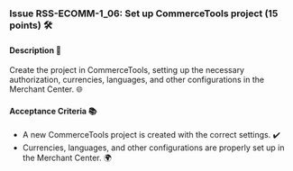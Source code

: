 ### Issue RSS-ECOMM-1_06: Set up CommerceTools project (15 points) 🛠️

#### Description 📝

Create the project in CommerceTools, setting up the necessary authorization, currencies, languages, and other configurations in the Merchant Center. 🌐

#### Acceptance Criteria 📚

- A new CommerceTools project is created with the correct settings. ✔️
- Currencies, languages, and other configurations are properly set up in the Merchant Center. 🌍
